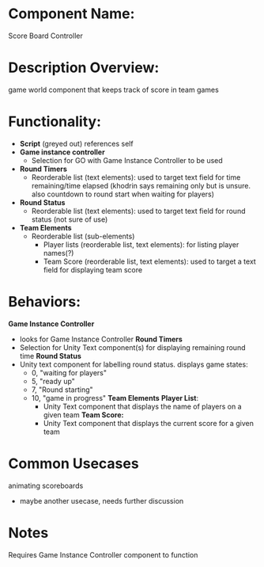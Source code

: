 # Component Name:

Score Board Controller

# Description Overview:

game world component that keeps track of score in team games

# Functionality:

- __Script__ (greyed out)
	 references self
- __Game instance controller__
	- Selection for GO with Game Instance Controller to be used
- __Round Timers__
	- Reorderable list (text elements): used to target text field for time remaining/time elapsed (khodrin says remaining only but is unsure. also countdown to round start when waiting for players)
- __Round Status__
	- Reorderable list (text elements): used to target text field for round status (not sure of use)
- __Team Elements__
	- Reorderable list (sub-elements)
		- Player lists (reorderable list, text elements): for listing player names(?)
		- Team Score (reorderable list, text elements): used to target a text field for displaying team score
# Behaviors:

__Game Instance Controller__
- looks for Game Instance Controller
__Round Timers__
- Selection for Unity Text component(s) for displaying remaining round time
__Round Status__
- Unity text component for labelling round status. displays game states:
	- 0, "waiting for players"
	- 5, "ready up"
	- 7, "Round starting"
	- 10, "game in progress"
__Team Elements__
	__Player List__:
		- Unity Text component that displays the name of players on a given team
	__Team Score:__
		- Unity Text component that displays the current score for a given team

# Common Usecases

animating scoreboards
- maybe another usecase, needs further discussion

# Notes

Requires Game Instance Controller component to function